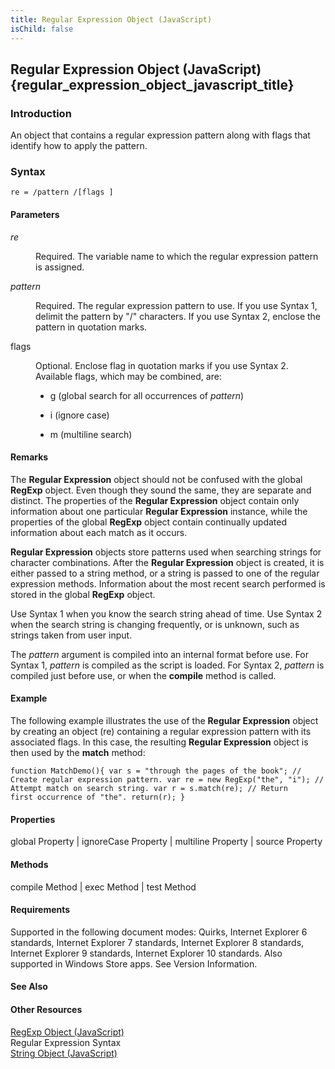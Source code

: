 ```yaml
---
title: Regular Expression Object (JavaScript)
isChild: false
---
```


## Regular Expression Object (JavaScript) {regular_expression_object_javascript_title}

### Introduction 

 An object that contains a regular expression pattern along with flags that identify how to apply the pattern.

### Syntax 

```
re = /pattern /[flags ]
```

#### Parameters 

<div id="sectionSection0" class="section" name="collapseableSection" style="" expanded="true">
  <dl class="authored">
    <dt>
      <i xmlns:util="util">re</i>
    </dt>
    <dd>
      <p xmlns:util="util">
        Required. The variable name to which the regular expression pattern is assigned.
      </p>
    </dd>
    <dt>
      <i xmlns:util="util">pattern</i>
    </dt>
    <dd>
      <p xmlns:util="util">
        Required. The regular expression pattern to use. If you use Syntax 1, delimit the pattern by "/" characters. If you use Syntax 2, enclose the pattern in quotation marks.
      </p>
    </dd>
    <dt>
      <span class="parameter" sdata="paramReference" xmlns:util="util">flags</span>
    </dt>
    <dd>
      <p xmlns:util="util">
        Optional. Enclose flag in quotation marks if you use Syntax 2. Available flags, which may be combined, are:
      </p>
      <ul xmlns:util="util">
        <li>
          <p>
            g (global search for all occurrences of <i>pattern</i>)
          </p>
        </li>
        <li>
          <p>
            i (ignore case)
          </p>
        </li>
        <li>
          <p>
            m (multiline search)
          </p>
        </li>
      </ul>
    </dd>
  </dl>
</div>

#### Remarks 

<div id="languageReferenceRemarksSection" class="section" name="collapseableSection" style="">
  <p xmlns:util="util">
    The <b>Regular Expression</b> object should not be confused with the global <b>RegExp</b> object. Even though they sound the same, they are separate and distinct. The properties of the <b>Regular
    Expression</b> object contain only information about one particular <b>Regular Expression</b> instance, while the properties of the global <b>RegExp</b> object contain continually updated
    information about each match as it occurs.
  </p>
  <p xmlns:util="util">
    <b>Regular Expression</b> objects store patterns used when searching strings for character combinations. After the <b>Regular Expression</b> object is created, it is either passed to a string
    method, or a string is passed to one of the regular expression methods. Information about the most recent search performed is stored in the global <b>RegExp</b> object.
  </p>
  <p xmlns:util="util">
    Use Syntax 1 when you know the search string ahead of time. Use Syntax 2 when the search string is changing frequently, or is unknown, such as strings taken from user input.
  </p>
  <p xmlns:util="util">
    The <i>pattern</i> argument is compiled into an internal format before use. For Syntax 1, <i>pattern</i> is compiled as the script is loaded. For Syntax 2, <i>pattern</i> is compiled just before
    use, or when the <b>compile</b> method is called.
  </p>
</div>

#### Example 

<p xmlns:util="util">
  The following example illustrates the use of the <b>Regular Expression</b> object by creating an object (re) containing a regular expression pattern with its associated flags. In this case, the
  resulting <b>Regular Expression</b> object is then used by the <b>match</b> method:
</p>

```
function MatchDemo(){ var s = "through the pages of the book"; // Create regular expression pattern. var re = new RegExp("the", "i"); // Attempt match on search string. var r = s.match(re); // Return
first occurrence of "the". return(r); }
```

#### Properties 

<div id="sectionSection1" class="section" name="collapseableSection" style="" expanded="true">
  <p xmlns:util="util">
    global Property | ignoreCase Property | multiline Property | source Property
  </p>
</div>

#### Methods 

<div id="sectionSection2" class="section" name="collapseableSection" style="" expanded="true">
  <p xmlns:util="util">
    compile Method | exec Method | test Method
  </p>
</div>

#### Requirements 

<div id="requirementsTitleSection" class="section" name="collapseableSection" style="">
  <p xmlns:util="util"></p>
  <p>
    Supported in the following document modes: Quirks, Internet Explorer 6 standards, Internet Explorer 7 standards, Internet Explorer 8 standards, Internet Explorer 9 standards, Internet Explorer 10
    standards. Also supported in Windows Store apps. See Version Information.
  </p>
</div>

#### See Also 

<div id="seeAlsoSection" class="section" name="collapseableSection" style="">
  <h4 class="subHeading">
    Other Resources
  </h4>
  <div class="seeAlsoStyle">
    <span sdata="link" xmlns:util="util"><a href="7f6b1073-8cbb-49ed-94b6-56833ba663c5.htm">RegExp Object (JavaScript)</a></span>
  </div>
  <div class="seeAlsoStyle">
    <span sdata="link" xmlns:util="util">Regular Expression Syntax</span>
  </div>
  <div class="seeAlsoStyle">
    <span sdata="link" xmlns:util="util"><a href="8063ecd5-5778-4e87-b985-b21420171914.htm">String Object (JavaScript)</a></span>
  </div>
</div>

